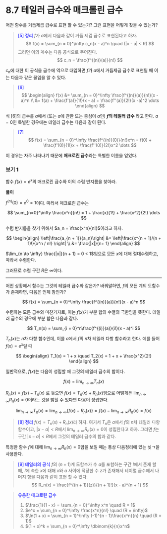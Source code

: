 # 8.7 테일러 급수와 매크롤린 급수

어떤 함수를 거듭제곱 급수로 표현 할 수 있는가? 그런 표현을 어떻게 찾을 수 있는가? 

> <span style="color:blue"> [5] 정리 </span>
> $f$가 $a$에서 다음과 같이 거듭 제겁 급수로 표현된다고 하자.
> $$
f(x) = \sum_{n = 0}^\infty c_n(x - a)^n \quad (|x - a| < R)
$$
> 그러면 이의 계수는 다음 공식으로 주어진다.
> $$
c_n = \frac{f^{(n)}(a)}{n!}
$$

$c_n$에 대한 이 공식을 급수에 역으로 대입하면 $f$가 $a$에서 거듭제곱 급수로 표현될 때 이는 다음과 같은 꼴임을 알 수 있다.

> <span style="color:blue"> [6] </span>
> $$
\begin{align}
f(x) &= \sum_{n = 0}^\infty \frac{f^{(n)}(a)}{n!}(x - a)^n \\
&= f(a) + \frac{f'(a)}{1!}(x - a) + \frac{f''(a)}{2!}(x -a)^2 \dots
\end{align}
$$

식 [6]의 급수를 $a$에서 (또는 $a$에 관한 또는 중심이 $a$인) **$f$의 테일러 급수** 라고 한다. $a = 0$인 특별한 경우에는 테일러 급수는 다음과 같이 된다. 

> <span style="color:blue"> [7] </span>
> $$
f(x) = \sum_{n = 0}^\infty \frac{f^{(n)}(0)}{n!}x^n = f(0) + \frac{f'(0)}{1!}x + \frac{f''(0)}{2!}x^2 \dots
$$

이 경우는 자주 나타나기 때문에 **매크로린 급수**라는 특별한 이름을 얻었다.

### 보기 1

함수 $f(x) = e^x$의 매크로린 급수와 이의 수렴 반지름을 찾아라.

**풀이**

$f^{(n)}(0) = e^{0} = 1$이다. 따라서 매크로린 급수는 

$$
\sum_{n=0}^\infty \frac{x^n}{n!} = 1 + \frac{x}{1!} + \frac{x^2}{2!} \dots
$$

수렴 반지름을 찾기 위해서 $a_n = \frac{x^n}{n!}$이라고 하자.

$$
\begin{align}
\left|\frac{a_{n + 1}}{a_n}\right| &= \left|\frac{x^{n + 1}/(n + 1)!}{x^n / n!} \right|  \\
&= \frac{|x|}{n+ 1}
\end{align}
$$

$\lim_{n \to \infty} \frac{|x|}{n + 1} = 0 < 1$임으로 모든 $x$에 대해 절대수렴하고, 따라서 수렴한다.

그러므로 수렴 구간 $R$은 $\infty$이다.

---
어떤 상황에서 함수는 그것의 테일러 급수와 같은가? 바꿔말하면, $f$의 모든 계의 도함수가 존재하면, 다음은 언제 참인가?

$$
f(x) = \sum_{n = 0}^\infty \frac{f^{(n)}(a)}{n!}(x - a)^n
$$

수렴하는 모든 급수와 마찬가지로, 이는 $f(x)$가 부분 합의 수열의 극한임을 뜻한다. 테일러 급수의 경우에 부분 합은 다음과 같다. 

$$
T_n(x) = \sum_{i = 0}^n\frac{f^{(i)}(a)}{i!}(x - a)^i
$$

$T_n(x)$는 $n$차 다항 함수인데, 이를 $a$에서 $f$의 $n$차 테일러 다항 함수라고 한다. 예를 들어 $f(x) = e^x$일 때

$$
\begin{align}
T_1(x) = 1 + x \quad T_2(x) = 1 + x + \frac{x^2}{2!}
\end{align}
$$

일반적으로, $f(x)$는 다음이 성립할 때 그것의 테일러 급수의 합이다. 

$$
f(x) = \lim_{n \to \infty}T_n(x)
$$

$R_n(x) = f(x) - T_n(x)$ 로 놓으면 $f(x) = T_n(x) + R_n(x)$임으로 어떻게든 $\lim_{n \to \infty}R_n(x) = 0$이라는 것을 밝힐 수 있다면 다음이 성립한다.

$$
\lim_{n\to \infty}T_n(x) = \lim_{n\to\infty}\{f(x) - R_n(x)\} = f(x) - \lim_{n \to \infty}R_n(x) = f(x)
$$

> <span style="color:blue"> [8] 정리 </span>
> $f(x) = T_n(x) + R_n(x)$라 하자. 여기서 $T_n$은 $a$에서 $f$의 $n$차 테일러 다항 함수이고, $|x - a| < R$에서 $\lim_{n \to\infty}R_n(x) = 0$이 성립한다고 하자. 그러면 $f$는 구간 $|x - a| <R$에서 그것의 테일러 급수의 합과 같다.

특정한 함수 $f$에 대해 $\lim_{n\to\infty}R_n(x) = 0$임을 보일 때는 통상 다음정리에 있는 싲ㄱ을 사용한다.

> <span style="color:blue"> [9] 테일러의 공식 </span>
> $f$의 $(n + 1)$계 도함수가 수 $a$를 포함하는 구간 $I$에서 존재 할 때, $I$에 속한 $x$에 대해 $x$와 $a$ 사이에 적당한 수 $z$가 존재해서 테이럴 급수에서 나머지 항을 다음과 같이 표현 할 수 있다. 
> $$
R_n(x) = \frac{f^{(n + 1)}(z)}{(n + 1)!}(x - a)^{n + 1}
$$

> <span style="color:blue"> 유용한 매크로린 급수 </span>
> 1. $\frac{1}{1 - x} = \sum_{n = 0}^\infty x^n \quad R = 1$
> 2. $e^x = \sum_{n = 0}^\infty \frac{x^n}{n!} \quad (R = \infty)$
> 3. $\ln(1 + x) = \sum_{n = 1}^\infty (-1)^{n - 1}\frac{x^n}{n} \quad (R = 1)$
> 4. $(1 + x)^k = \sum_{n = 0}^\infty \dbinom{k}{n}x^n$